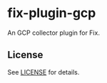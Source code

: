 # fix-plugin-gcp
An GCP collector plugin for Fix.

## License
See [LICENSE](../../LICENSE) for details.
